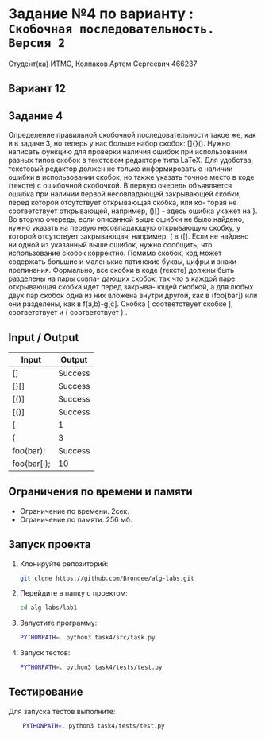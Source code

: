 # Задание №4 по варианту : `Скобочная последовательность. Версия 2`

Студент(ка) ИТМО, Колпаков Артем Сергеевич 466237

## Вариант 12

## Задание 4

Определение правильной скобочной последовательности такое же, как и в
задаче 3, но теперь у нас больше набор скобок: []{}().
Нужно написать функцию для проверки наличия ошибок при использовании
разных типов скобок в текстовом редакторе типа LaTeX.
Для удобства, текстовый редактор должен не только информировать о наличии
ошибки в использовании скобок, но также указать точное место в коде (тексте) с
ошибочной скобочкой.
В первую очередь объявляется ошибка при наличии первой несовпадающей
закрывающей скобки, перед которой отсутствует открывающая скобка, или ко-
торая не соответствует открывающей, например, ()[} - здесь ошибка укажет на
}.
Во вторую очередь, если описанной выше ошибки не было найдено, нужно
указать на первую несовпадающую открывающую скобку, у которой отсутствует
закрывающая, например, ( в ([].
Если не найдено ни одной из указанный выше ошибок, нужно сообщить, что
использование скобок корректно.
Помимо скобок, код может содержать большие и маленькие латинские буквы,
цифры и знаки препинания.
Формально, все скобки в коде (тексте) должны быть разделены на пары совпа-
дающих скобок, так что в каждой паре открывающая скобка идет перед закрыва-
ющей скобкой, а для любых двух пар скобок одна из них вложена внутри другой,
как в (foo[bar]) или они разделены, как в f(a,b)-g[c]. Скобка [ соответствует
скобке ], соответствует и ( соответствует ) .

## Input / Output

| Input       | Output  |
| ----------- | ------- |
| []          | Success |
| {}[]        | Success |
| [()]        | Success |
| [()]        | Success |
| {           | 1       |
| {           | 3       |
| foo(bar);   | Success |
| foo(bar[i); | 10      |

## Ограничения по времени и памяти

- Ограничение по времени. 2сек.
- Ограничение по памяти. 256 мб.

## Запуск проекта

1. Клонируйте репозиторий:
   ```bash
   git clone https://github.com/Brondee/alg-labs.git
   ```
2. Перейдите в папку с проектом:
   ```bash
   cd alg-labs/lab1
   ```
3. Запустите программу:

   ```bash
   PYTHONPATH=. python3 task4/src/task.py
   ```

4. Запуск тестов:

   ```bash
   PYTHONPATH=. python3 task4/tests/test.py

   ```

## Тестирование

Для запуска тестов выполните:

```bash
    PYTHONPATH=. python3 task4/tests/test.py
```

